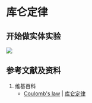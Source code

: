# 库仑定律

## 开始做实体实验

![](/images/电/静电/库仑定律/1a1.jpg)

## 参考文献及资料

1. 维基百科
	- [Coulomb's law](https://en.wikipedia.org/wiki/Coulomb%27s_law) | [库仑定律](https://zh.wikipedia.org/wiki/%E5%BA%93%E4%BB%91%E5%AE%9A%E5%BE%8B) 